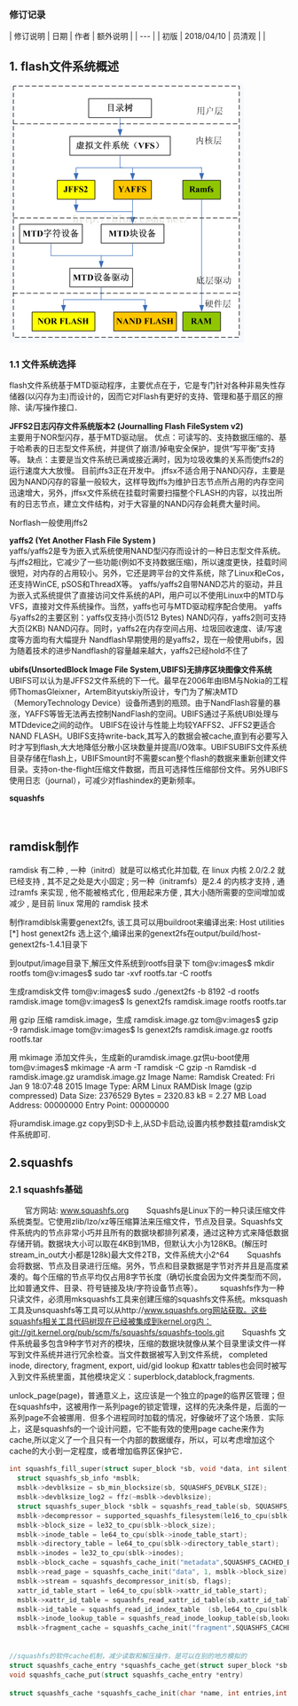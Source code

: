 ##

###  修订记录
| 修订说明 | 日期 | 作者 | 额外说明 |
| --- |
| 初版 | 2018/04/10 | 员清观 |  |

## 1. flash文件系统概述

![flash文件系统框架](pic_dir/flash文件系统框架.png)


### 1.1 文件系统选择
flash文件系统基于MTD驱动程序，主要优点在于，它是专门针对各种非易失性存储器(以闪存为主)而设计的，因而它对Flash有更好的支持、管理和基于扇区的擦除、读/写操作接口．

**JFFS2日志闪存文件系统版本2 (Journalling Flash FileSystem v2)**<br>
主要用于NOR型闪存，基于MTD驱动层。
优点：可读写的、支持数据压缩的、基于哈希表的日志型文件系统，并提供了崩溃/掉电安全保护，提供“写平衡”支持等。
缺点：主要是当文件系统已满或接近满时，因为垃圾收集的关系而使jffs2的运行速度大大放慢。
目前jffs3正在开发中。
jffsx不适合用于NAND闪存，主要是因为NAND闪存的容量一般较大，这样导致jffs为维护日志节点所占用的内存空间迅速增大，另外，jffsx文件系统在挂载时需要扫描整个FLASH的内容，以找出所有的日志节点，建立文件结构，对于大容量的NAND闪存会耗费大量时间。

Norflash一般使用jffs2

**yaffs2 (Yet Another Flash File System )**<br>
yaffs/yaffs2是专为嵌入式系统使用NAND型闪存而设计的一种日志型文件系统。与jffs2相比，它减少了一些功能(例如不支持数据压缩)，所以速度更快，挂载时间很短，对内存的占用较小。另外，它还是跨平台的文件系统，除了Linux和eCos，还支持WinCE, pSOS和ThreadX等。
yaffs/yaffs2自带NAND芯片的驱动，并且为嵌入式系统提供了直接访问文件系统的API，用户可以不使用Linux中的MTD与VFS，直接对文件系统操作。当然，yaffs也可与MTD驱动程序配合使用。
yaffs与yaffs2的主要区别：yaffs仅支持小页(512 Bytes) NAND闪存，yaffs2则可支持大页(2KB) NAND闪存。同时，yaffs2在内存空间占用、垃圾回收速度、读/写速度等方面均有大幅提升
Nandflash早期使用的是yaffs2，现在一般使用ubifs，因为随着技术的进步Nandflash的容量越来越大，yaffs2已经hold不住了

**ubifs(UnsortedBlock Image File System,UBIFS)无排序区块图像文件系统**<br>
UBIFS可以认为是JFFS2文件系统的下一代。最早在2006年由IBM与Nokia的工程师ThomasGleixner，ArtemBityutskiy所设计，专门为了解决MTD（MemoryTechnology Device）设备所遇到的瓶颈。由于NandFlash容量的暴涨，YAFFS等皆无法再去控制NandFlash的空间。UBIFS通过子系统UBI处理与MTDdevice之间的动作。
UBIFS在设计与性能上均较YAFFS2、JFFS2更适合NAND FLASH。UBIFS支持write-back,其写入的数据会被cache,直到有必要写入时才写到flash,大大地降低分散小区块数量并提高I/O效率。UBIFSUBIFS文件系统目录存储在flash上，UBIFSmount时不需要scan整个flash的数据来重新创建文件目录。支持on-the-flight压缩文件数据，而且可选择性压缩部份文件。另外UBIFS使用日志（journal），可减少对flashindex的更新频率。

**squashfs**<br>

　　



## ramdisk制作
ramdisk 有二种 , 一种（initrd）就是可以格式化并加载, 在 linux 内核 2.0/2.2 就已经支持 , 其不足之处是大小固定 ; 另一种（initramfs）是2.4 的内核才支持 , 通过ramfs 来实现 , 他不能被格式化 , 但用起来方便 , 其大小随所需要的空间增加或减少 , 是目前 linux 常用的 ramdisk 技术

   制作ramdiblsk需要genext2fs, 该工具可以用buildroot来编译出来:
   Host utilities
         [*] host genext2fs 选上这个,编译出来的genext2fs在output/build/host-genext2fs-1.4.1目录下


   到output/image目录下,解压文件系统到rootfs目录下
   tom@v:images$ mkdir rootfs
   tom@v:images$ sudo tar -xvf rootfs.tar -C rootfs


   生成ramdisk文件
   tom@v:images$ sudo ./genext2fs -b 8192 -d rootfs ramdisk.image
   tom@v:images$ ls
      genext2fs  ramdisk.image  rootfs  rootfs.tar


   用 gzip 压缩  ramdisk.image，生成  ramdisk.image.gz
   tom@v:images$ gzip -9 ramdisk.image
   tom@v:images$ ls
      genext2fs  ramdisk.image.gz  rootfs  rootfs.tar

   用 mkimage 添加文件头，生成新的uramdisk.image.gz供u-boot使用
tom@v:images$ mkimage -A arm -T ramdisk -C gzip -n Ramdisk -d ramdisk.image.gz uramdisk.image.gz
Image Name:   Ramdisk
Created:      Fri Jan  9 18:07:48 2015
Image Type:   ARM Linux RAMDisk Image (gzip compressed)
Data Size:    2376529 Bytes = 2320.83 kB = 2.27 MB
Load Address: 00000000
Entry Point:  00000000

  将uramdisk.image.gz copy到SD卡上,从SD卡启动,设置内核参数挂载ramdisk文件系统即可.

## 2.squashfs
### 2.1 squashfs基础
  　　官方网站: www.squashfs.org
　　Squashfs是Linux下的一种只读压缩文件系统类型。它使用zlib/lzo/xz等压缩算法来压缩文件，节点及目录。Squashfs文件系统内的节点非常小巧并且所有的数据块都排列紧凑，通过这种方式来降低数据存储开销。数据块大小可以取在4KB到1MB，但默认大小为128KB。(解压时stream_in_out大小都是128k)最大文件2TB，文件系统大小2^64
　　Squashfs 会将数据、节点及目录进行压缩。另外，节点和目录数据是字节对齐并且是高度紧凑的。每个压缩的节点平均仅占用8字节长度（确切长度会因为文件类型而不同，比如普通文件、目录、符号链接及块/字符设备节点等）。
　　squashfs作为一种只读文件，必须用mksquashfs工具来创建压缩的squashfs文件系统。mksquash工具及unsquashfs等工具可以从http://www.squashfs.org网站获取。这些squashfs相关工具代码树现在已经被集成到kernel.org内：git://git.kernel.org/pub/scm/fs/squashfs/squashfs-tools.git
　　Squashfs 文件系统最多包含9种字节对齐的模块，压缩的数据块就像从某个目录里读文件一样写到文件系统并进行冗余检查。当文件数据被写入到文件系统， completed inode, directory, fragment, export, uid/gid lookup 和xattr tables也会同时被写入到文件系统里面，其他模块定义：superblock,datablock,fragments.

unlock_page(page)，普通意义上，这应该是一个独立的page的临界区管理；但在squashfs中，这被用作一系列page的锁定管理，这样的先决条件是，后面的一系列page不会被挪用．但多个进程同时加载的情况，好像破坏了这个场景．实际上，这是squashfs的一个设计问题，它不能有效的使用page cache来作为cache,所以定义了一个且只有一个内部的数据缓存，所以，可以考虑增加这个cache的大小到一定程度，或者增加临界区保护它．


```cpp
int squashfs_fill_super(struct super_block *sb, void *data, int silent)
  struct squashfs_sb_info *msblk;
  msblk->devblksize = sb_min_blocksize(sb, SQUASHFS_DEVBLK_SIZE);
  msblk->devblksize_log2 = ffz(~msblk->devblksize);
  struct squashfs_super_block *sblk = squashfs_read_table(sb, SQUASHFS_START, sizeof(*sblk));
  msblk->decompressor = supported_squashfs_filesystem(le16_to_cpu(sblk->s_major),le16_to_cpu(sblk->s_minor),le16_to_cpu(sblk->compression));
  msblk->block_size = le32_to_cpu(sblk->block_size);
  msblk->inode_table = le64_to_cpu(sblk->inode_table_start);
  msblk->directory_table = le64_to_cpu(sblk->directory_table_start);
  msblk->inodes = le32_to_cpu(sblk->inodes);
  msblk->block_cache = squashfs_cache_init("metadata",SQUASHFS_CACHED_BLKS, SQUASHFS_METADATA_SIZE);//8*8192的cache
  msblk->read_page = squashfs_cache_init("data", 1, msblk->block_size);//1*128k
  msblk->stream = squashfs_decompressor_init(sb, flags);
  xattr_id_table_start = le64_to_cpu(sblk->xattr_id_table_start);
  msblk->xattr_id_table = squashfs_read_xattr_id_table(sb,xattr_id_table_start, &msblk->xattr_table, &msblk->xattr_ids);
  msblk->id_table = squashfs_read_id_index_table  (sb,le64_to_cpu(sblk->id_table_start), next_table,le16_to_cpu(sblk->no_ids));
  msblk->inode_lookup_table = squashfs_read_inode_lookup_table(sb,lookup_table_start, next_table, msblk->inodes);
  msblk->fragment_cache = squashfs_cache_init("fragment",SQUASHFS_CACHED_FRAGMENTS, msblk->block_size);//3*128k


//squashfs的软件cache机制，减少读取和解压操作，是可以在别的地方模拟的
struct squashfs_cache_entry *squashfs_cache_get(struct super_block *sb,struct squashfs_cache *cache, u64 block, int length)
void squashfs_cache_put(struct squashfs_cache_entry *entry)

struct squashfs_cache *squashfs_cache_init(char *name, int entries,int block_size)
















```
